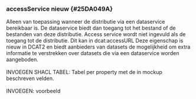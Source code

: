 ### accessService nieuw {#25DA049A}
Alleen van toepassing wanneer de distributie via een dataservice bereikbaar is. De dataservice biedt dan toegang tot het bestand of de bestanden van deze distributie. Access service wordt niet ingevuld als de toegang tot de distributie. Dit kan in <span style='background-color: #clear;'>dcat:accessURL</span>
Deze eigenschap is nieuw in DCAT2 en biedt aanbieders van datasets de mogelijkheid om extra informatie te verstrekken over datasets die via een dataservice worden aangeboden.
<br/>
<br/>
INVOEGEN SHACL TABEL: Tabel per property met de in mockup beschreven velden.
<br/>
<br/>
INVOEGEN: voorbeeld

